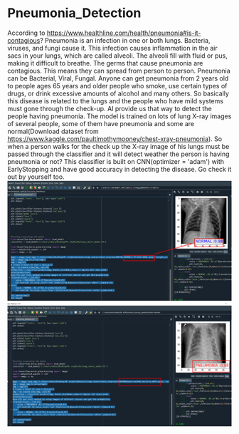 # Pneumonia_Detection
According to https://www.healthline.com/health/pneumonia#is-it-contagious?
Pneumonia is an infection in one or both lungs. Bacteria, viruses, and fungi cause it.
This infection causes inflammation in the air sacs in your lungs, which are called alveoli. The alveoli fill with fluid or pus, making it difficult to breathe.
The germs that cause pneumonia are contagious. This means they can spread from person to person. Pneumonia can be Bacterial, Viral, Fungal.
Anyone can get pneumonia from 2 years old to people ages 65 years and older
people who smoke, use certain types of drugs, or drink excessive amounts of alcohol and many others.
So basically this disease is related to the lungs and the people who have mild systems must gone through the check-up. AI provide us that way to detect the people having pneumonia.
The model is trained on lots of lung X-ray images of several people, some of them have pneumonia and some are normal(Download dataset from https://www.kaggle.com/paultimothymooney/chest-xray-pneumonia).
So when a person walks for the check up the X-ray image of his lungs must be passed through the classifier and it will detect weather the person is having pneumonia or not?
This classifier is built on CNN(optimizer = 'adam') with EarlyStopping and have good accuracy in detecting the disease.
Go check it out by yourself too.
![alt text](https://github.com/shalom217/Pneumonia_Detection/blob/master/Normal.png)
![alt text](https://github.com/shalom217/Pneumonia_Detection/blob/master/pneumonia1.png)
